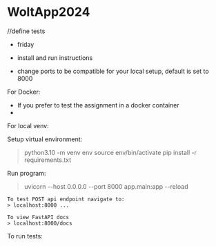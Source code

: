 # WoltApp2024

//define tests 
- friday


- install and run instructions
- change ports to be compatible for your local setup, default is set to 8000

For Docker:
- If you prefer to test the assignment in a docker container
- 

For local venv:

Setup virtual environment:
> python3.10 -m venv env
> source env/bin/activate
> pip install -r requirements.txt

Run program:
> uvicorn --host 0.0.0.0 --port 8000 app.main:app --reload

	To test POST api endpoint navigate to:
	> localhost:8000 ...
	
	To view FastAPI docs
	> localhost:8000/docs

To run tests:
